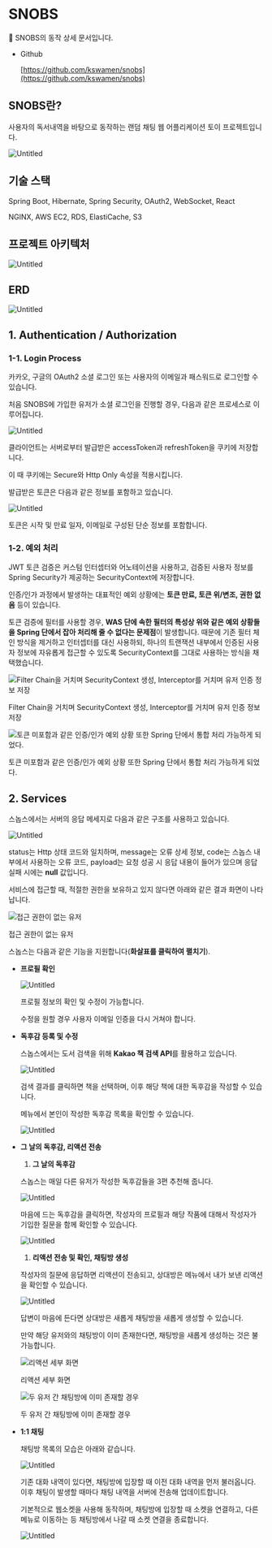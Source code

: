 # SNOBS

👋 SNOBS의 동작 상세 문서입니다.

- Github

  [https://github.com/kswamen/snobs](https://github.com/kswamen/snobs)


## SNOBS란?

사용자의 독서내역을 바탕으로 동작하는 랜덤 채팅 웹 어플리케이션 토이 프로젝트입니다.

![Untitled](SNOBS%202b3509031d6748feb1232decfe277aa6/Untitled.png)

## 기술 스택

Spring Boot, Hibernate, Spring Security, OAuth2, WebSocket, React

NGINX, AWS EC2, RDS, ElastiCache, S3

## 프로젝트 아키텍처

![Untitled](SNOBS%202b3509031d6748feb1232decfe277aa6/Untitled%201.png)

## ERD

![Untitled](SNOBS%202b3509031d6748feb1232decfe277aa6/Untitled%202.png)

## 1. Authentication / Authorization

### 1-1. Login Process

카카오, 구글의 OAuth2 소셜 로그인 또는 사용자의 이메일과 패스워드로 로그인할 수 있습니다.

처음 SNOBS에 가입한 유저가 소셜 로그인을 진행할 경우, 다음과 같은 프로세스로 이루어집니다.

![Untitled](SNOBS%202b3509031d6748feb1232decfe277aa6/Untitled%203.png)

클라이언트는 서버로부터 발급받은 accessToken과 refreshToken을 쿠키에 저장합니다.

이 때 쿠키에는 Secure와 Http Only 속성을 적용시킵니다.

발급받은 토큰은 다음과 같은 정보를 포함하고 있습니다.

![Untitled](SNOBS%202b3509031d6748feb1232decfe277aa6/Untitled%204.png)

토큰은 시작 및 만료 일자, 이메일로 구성된 단순 정보를 포함합니다.

### 1-2. 예외 처리

JWT 토큰 검증은 커스텀 인터셉터와 어노테이션을 사용하고, 검증된 사용자 정보를 Spring Security가 제공하는 SecurityContext에 저장합니다.

인증/인가 과정에서 발생하는 대표적인 예외 상황에는 **토큰 만료, 토큰 위/변조, 권한 없음** 등이 있습니다.

토큰 검증에 필터를 사용할 경우, **WAS 단에 속한 필터의 특성상 위와 같은 예외 상황들을 Spring 단에서 잡아 처리해 줄 수 없다는 문제점**이 발생합니다. 때문에 기존 필터 체인 방식을 제거하고 인터셉터를 대신 사용하되, 하나의 트랜잭션 내부에서 인증된 사용자 정보에 자유롭게 접근할 수 있도록 SecurityContext를 그대로 사용하는 방식을 채택했습니다.

![Filter Chain을 거치며 SecurityContext 생성, Interceptor를 거치며 유저 인증 정보 저장](SNOBS%202b3509031d6748feb1232decfe277aa6/Untitled%205.png)

Filter Chain을 거치며 SecurityContext 생성, Interceptor를 거치며 유저 인증 정보 저장

![토큰 미포함과 같은 인증/인가 예외 상황 또한 Spring 단에서 통합 처리 가능하게 되었다.](SNOBS%202b3509031d6748feb1232decfe277aa6/Untitled%206.png)

토큰 미포함과 같은 인증/인가 예외 상황 또한 Spring 단에서 통합 처리 가능하게 되었다.

## 2. Services

스놉스에서는 서버의 응답 메세지로 다음과 같은 구조를 사용하고 있습니다.

![Untitled](SNOBS%202b3509031d6748feb1232decfe277aa6/Untitled%207.png)

status는 Http 상태 코드와 일치하며, message는 오류 상세 정보, code는 스놉스 내부에서 사용하는 오류 코드, payload는 요청 성공 시 응답 내용이 들어가 있으며 응답 실패 시에는 **null** 값입니다.

서비스에 접근할 때, 적절한 권한을 보유하고 있지 않다면 아래와 같은 결과 화면이 나타납니다.

![접근 권한이 없는 유저](SNOBS%202b3509031d6748feb1232decfe277aa6/Untitled%208.png)

접근 권한이 없는 유저

스놉스는 다음과 같은 기능을 지원합니다(**화살표를 클릭하여 펼치기**).

- **프로필 확인**

  ![Untitled](SNOBS%202b3509031d6748feb1232decfe277aa6/Untitled%209.png)

  프로필 정보의 확인 및 수정이 가능합니다.

  수정을 원할 경우 사용자 이메일 인증을 다시 거쳐야 합니다.

- **독후감 등록 및 수정**

  스놉스에서는 도서 검색을 위해 **Kakao 책 검색 API**를 활용하고 있습니다.

  ![Untitled](SNOBS%202b3509031d6748feb1232decfe277aa6/Untitled%2010.png)

  검색 결과를 클릭하면 책을 선택하며, 이후 해당 책에 대한 독후감을 작성할 수 있습니다.

  메뉴에서 본인이 작성한 독후감 목록을 확인할 수 있습니다.

  ![Untitled](SNOBS%202b3509031d6748feb1232decfe277aa6/Untitled%2011.png)

- **그 날의 독후감, 리액션 전송**
  1. **그 날의 독후감**

  스놉스는 매일 다른 유저가 작성한 독후감들을 3편 추천해 줍니다.

  ![Untitled](SNOBS%202b3509031d6748feb1232decfe277aa6/Untitled%2012.png)

  마음에 드는 독후감을 클릭하면, 작성자의 프로필과 해당 작품에 대해서 작성자가 기입한 질문을 함께 확인할 수 있습니다.

  ![Untitled](SNOBS%202b3509031d6748feb1232decfe277aa6/Untitled%2013.png)

  1. **리액션 전송 및 확인, 채팅방 생성**

  작성자의 질문에 응답하면 리액션이 전송되고, 상대방은 메뉴에서 내가 보낸 리액션을 확인할 수 있습니다.

  ![Untitled](SNOBS%202b3509031d6748feb1232decfe277aa6/Untitled%2014.png)

  답변이 마음에 든다면 상대방은 새롭게 채팅방을 새롭게 생성할 수 있습니다.

  만약 해당 유저와의 채팅방이 이미 존재한다면, 채팅방을 새롭게 생성하는 것은 불가능합니다.

  ![리액션 세부 화면](SNOBS%202b3509031d6748feb1232decfe277aa6/Untitled%2015.png)

  리액션 세부 화면

  ![두 유저 간 채팅방에 이미 존재할 경우](SNOBS%202b3509031d6748feb1232decfe277aa6/Untitled%2016.png)

  두 유저 간 채팅방에 이미 존재할 경우

- **1:1 채팅**

  채팅방 목록의 모습은 아래와 같습니다.

  ![Untitled](SNOBS%202b3509031d6748feb1232decfe277aa6/Untitled%2017.png)

  기존 대화 내역이 있다면, 채팅방에 입장할 때 이전 대화 내역을 먼저 불러옵니다. 이후 채팅이 발생할 때마다 채팅 내역을 서버에 전송해 업데이트합니다.

  기본적으로 웹소켓을 사용해 동작하며, 채팅방에 입장할 때 소켓을 연결하고, 다른 메뉴로 이동하는 등 채팅방에서 나갈 때 소켓 연결을 종료합니다.

  ![Untitled](SNOBS%202b3509031d6748feb1232decfe277aa6/Untitled%2018.png)